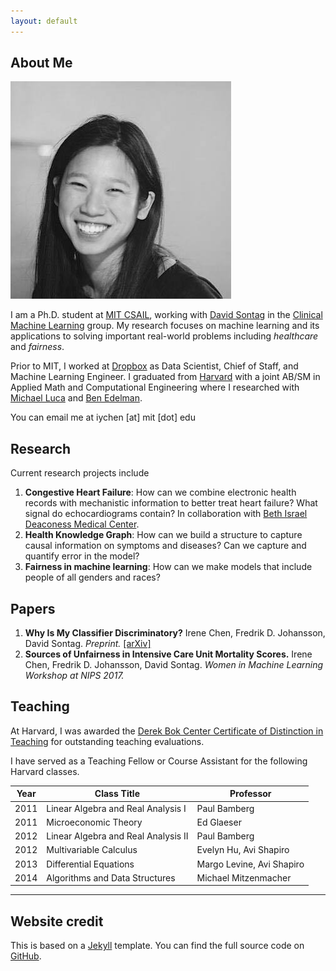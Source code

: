 ```yaml
---
layout: default
---
```


## About Me

<img class="profile-picture" src="irene.jpg">

I am a Ph.D. student at [MIT CSAIL](https://www.csail.mit.edu/), working with [David Sontag](http://cs.nyu.edu/~dsontag/) in the [Clinical Machine Learning](http://clinicalml.org/) group. My research focuses on machine learning and its applications to solving important real-world problems including *healthcare* and *fairness*.

Prior to MIT, I worked at [Dropbox](www.dropbox.com) as Data Scientist, Chief of Staff, and Machine Learning Engineer. I graduated from [Harvard](https://www.seas.harvard.edu/) with a joint AB/SM in Applied Math and Computational Engineering where I researched with [Michael Luca](http://www.hbs.edu/faculty/Pages/profile.aspx?facId=602417) and [Ben Edelman](http://www.hbs.edu/faculty/Pages/profile.aspx?facId=417579).

You can email me at iychen [at] mit [dot] edu


## Research
Current research projects include

1. **Congestive Heart Failure**: How can we combine electronic health records with mechanistic information to better treat heart failure? What signal do echocardiograms contain? In collaboration with [Beth Israel Deaconess Medical Center](http://www.bidmc.org/).
2. **Health Knowledge Graph**: How can we build a structure to capture causal information on symptoms and diseases? Can we capture and quantify error in the model?
3. **Fairness in machine learning**: How can we make models that include people of all genders and races?


## Papers

1. **Why Is My Classifier Discriminatory?** Irene Chen, Fredrik D. Johansson, David Sontag. *Preprint.* [[arXiv]](https://arxiv.org/abs/1805.12002)
2. **Sources of Unfairness in Intensive Care Unit Mortality Scores.** Irene Chen, Fredrik D. Johansson, David Sontag. *Women in Machine Learning Workshop at NIPS 2017.*

## Teaching

At Harvard, I was awarded the [Derek Bok Center Certificate of Distinction in Teaching](https://bokcenter.harvard.edu/awards) for outstanding teaching evaluations.

I have served as a Teaching Fellow or Course Assistant for the following Harvard classes.

Year | Class Title | Professor
-----|-------|--------
2011 | Linear Algebra and Real Analysis I  | Paul Bamberg
2011 | Microeconomic Theory | Ed Glaeser
2012 | Linear Algebra and Real Analysis II | Paul Bamberg
2012 | Multivariable Calculus | Evelyn Hu, Avi Shapiro
2013 | Differential Equations | Margo Levine, Avi Shapiro
2014 | Algorithms and Data Structures | Michael Mitzenmacher

---

## Website credit

This is based on a [Jekyll](https://jekyllrb.com/) template. You can find the full source code on [GitHub](https://github.com/bk2dcradle/researcher).

<script type="text/javascript">
    //<![CDATA[
      $(document).ready(function(){

            $(".projDesc").hide();
            $(".projIconAndTitle").click(function(){
                $(this).next().next().slideToggle("fast");
                if ($(this).children().eq(0).html() == "-")
                    $(this).children().eq(0).html("+");
                else
                    $(this).children().eq(0).html("-");
            });

            $(".projIconAndTitle").hover(function(){
                $(this).toggleClass("activeTitle");
                $(this).children().eq(1).toggleClass("activeTitle");
            });

      });
    //]]>
    </script>

<script>
var coll = document.getElementsByClassName("collapsible");
var i;

for (i = 0; i < coll.length; i++) {
    coll[i].addEventListener("click", function() {
        this.classList.toggle("active");
        var content = this.nextElementSibling;
        if (content.style.display === "block") {
            content.style.display = "none";
        } else {
            content.style.display = "block";
        }
    });
}
</script>
